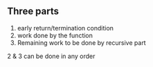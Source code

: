 

## Three parts

1. early return/termination condition
2. work done by the function
3. Remaining work to be done by recursive part

2 & 3 can be done in any order